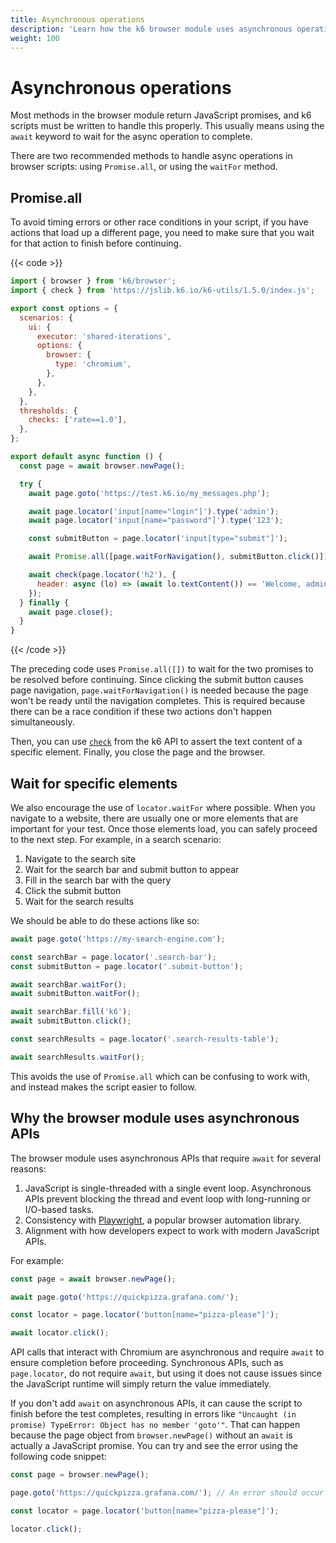 ```yaml
---
title: Asynchronous operations
description: 'Learn how the k6 browser module uses asynchronous operations.'
weight: 100
---
```


# Asynchronous operations

Most methods in the browser module return JavaScript promises, and k6 scripts must be written to handle this properly. This usually means using the `await` keyword to wait for the async operation to complete.

There are two recommended methods to handle async operations in browser scripts: using `Promise.all`, or using the `waitFor` method.

## Promise.all

To avoid timing errors or other race conditions in your script, if you have actions that load up a different page, you need to make sure that you wait for that action to finish before continuing.

{{< code >}}

```javascript
import { browser } from 'k6/browser';
import { check } from 'https://jslib.k6.io/k6-utils/1.5.0/index.js';

export const options = {
  scenarios: {
    ui: {
      executor: 'shared-iterations',
      options: {
        browser: {
          type: 'chromium',
        },
      },
    },
  },
  thresholds: {
    checks: ['rate==1.0'],
  },
};

export default async function () {
  const page = await browser.newPage();

  try {
    await page.goto('https://test.k6.io/my_messages.php');

    await page.locator('input[name="login"]').type('admin');
    await page.locator('input[name="password"]').type('123');

    const submitButton = page.locator('input[type="submit"]');

    await Promise.all([page.waitForNavigation(), submitButton.click()]);

    await check(page.locator('h2'), {
      header: async (lo) => (await lo.textContent()) == 'Welcome, admin!',
    });
  } finally {
    await page.close();
  }
}
```

{{< /code >}}

The preceding code uses `Promise.all([])` to wait for the two promises to be resolved before continuing. Since clicking the submit button causes page navigation, `page.waitForNavigation()` is needed because the page won't be ready until the navigation completes. This is required because there can be a race condition if these two actions don't happen simultaneously.

Then, you can use [`check`](https://grafana.com/docs/k6/<K6_VERSION>/javascript-api/k6/check) from the k6 API to assert the text content of a specific element. Finally, you close the page and the browser.

## Wait for specific elements

We also encourage the use of `locator.waitFor` where possible. When you navigate to a website, there are usually one or more elements that are important for your test. Once those elements load, you can safely proceed to the next step. For example, in a search scenario:

1. Navigate to the search site
1. Wait for the search bar and submit button to appear
1. Fill in the search bar with the query
1. Click the submit button
1. Wait for the search results

We should be able to do these actions like so:

<!-- eslint-skip -->

```js
await page.goto('https://my-search-engine.com');

const searchBar = page.locator('.search-bar');
const submitButton = page.locator('.submit-button');

await searchBar.waitFor();
await submitButton.waitFor();

await searchBar.fill('k6');
await submitButton.click();

const searchResults = page.locator('.search-results-table');

await searchResults.waitFor();
```

This avoids the use of `Promise.all` which can be confusing to work with, and instead makes the script easier to follow.

## Why the browser module uses asynchronous APIs

The browser module uses asynchronous APIs that require `await` for several reasons:

1. JavaScript is single-threaded with a single event loop. Asynchronous APIs prevent blocking the thread and event loop with long-running or I/O-based tasks.
1. Consistency with [Playwright](https://playwright.dev/), a popular browser automation library.
1. Alignment with how developers expect to work with modern JavaScript APIs.

For example:

<!-- eslint-skip -->

```js
const page = await browser.newPage();

await page.goto('https://quickpizza.grafana.com/');

const locator = page.locator('button[name="pizza-please"]');

await locator.click();
```

API calls that interact with Chromium are asynchronous and require `await` to ensure completion before proceeding. Synchronous APIs, such as `page.locator`, do not require `await`, but using it does not cause issues since the JavaScript runtime will simply return the value immediately.

If you don't add `await` on asynchronous APIs, it can cause the script to finish before the test completes, resulting in errors like `"Uncaught (in promise) TypeError: Object has no member 'goto'"`. That can happen because the page object from `browser.newPage()` without an `await` is actually a JavaScript promise. You can try and see the error using the following code snippet:

<!-- eslint-skip -->

```js
const page = browser.newPage();

page.goto('https://quickpizza.grafana.com/'); // An error should occur since we're not using await in the line above.

const locator = page.locator('button[name="pizza-please"]');

locator.click();
```
